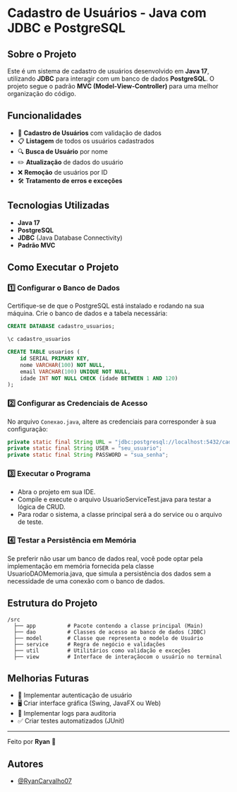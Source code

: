 # Cadastro de Usuários - Java com JDBC e PostgreSQL

## Sobre o Projeto
Este é um sistema de cadastro de usuários desenvolvido em **Java 17**, utilizando **JDBC** para interagir com um banco de dados **PostgreSQL**. O projeto segue o padrão **MVC (Model-View-Controller)** para uma melhor organização do código.

## Funcionalidades
- 📌 **Cadastro de Usuários** com validação de dados
- 📋 **Listagem** de todos os usuários cadastrados
- 🔍 **Busca de Usuário** por nome
- ✏️ **Atualização** de dados do usuário
- ❌ **Remoção** de usuários por ID
- 🛠️ **Tratamento de erros e exceções**

## Tecnologias Utilizadas
- **Java 17**
- **PostgreSQL**
- **JDBC** (Java Database Connectivity)
- **Padrão MVC**

## Como Executar o Projeto
### 1️⃣ Configurar o Banco de Dados
Certifique-se de que o PostgreSQL está instalado e rodando na sua máquina. Crie o banco de dados e a tabela necessária:

```sql
CREATE DATABASE cadastro_usuarios;

\c cadastro_usuarios

CREATE TABLE usuarios (
    id SERIAL PRIMARY KEY,
    nome VARCHAR(100) NOT NULL,
    email VARCHAR(100) UNIQUE NOT NULL,
    idade INT NOT NULL CHECK (idade BETWEEN 1 AND 120)
);
```

### 2️⃣ Configurar as Credenciais de Acesso
No arquivo `Conexao.java`, altere as credenciais para corresponder à sua configuração:

```java
private static final String URL = "jdbc:postgresql://localhost:5432/cadastro_usuarios";
private static final String USER = "seu_usuario";
private static final String PASSWORD = "sua_senha";
```

### 3️⃣ Executar o Programa
- Abra o projeto em sua IDE.
- Compile e execute o arquivo UsuarioServiceTest.java para testar a lógica de CRUD.
- Para rodar o sistema, a classe principal será a do service ou o arquivo de teste.

### 4️⃣ Testar a Persistência em Memória
Se preferir não usar um banco de dados real, você pode optar pela implementação em memória fornecida pela classe UsuarioDAOMemoria.java, que simula a persistência dos dados sem a necessidade de uma conexão com o banco de dados.

## Estrutura do Projeto
```
/src
  ├── app          # Pacote contendo a classe principal (Main)
  ├── dao          # Classes de acesso ao banco de dados (JDBC)
  ├── model        # Classe que representa o modelo de Usuário
  ├── service      # Regra de negócio e validações
  ├── util         # Utilitários como validação e exceções
  ├── view         # Interface de interaçãocom o usuário no terminal
```

## Melhorias Futuras
- 🔐 Implementar autenticação de usuário
- 🖥️ Criar interface gráfica (Swing, JavaFX ou Web)
- 🔄 Implementar logs para auditoria
- ✅ Criar testes automatizados (JUnit)

---
Feito por **Ryan** 🚀


## Autores

- [@RyanCarvalho07](https://github.com/RyanCarvalho07)


